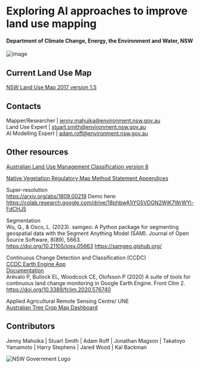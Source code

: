 # Exploring AI approaches to improve land use mapping  
#### Department of Climate Change, Energy, the Environment and Water, NSW 
  
![image](https://github.com/user-attachments/assets/efe21bd4-de0e-43b2-87ea-b4c265ee9b80)

  
## Current Land Use Map
[NSW Land Use Map 2017 version 1.5](https://doi.org/10.25948/6fcf-gc02)  

## Contacts
Mapper/Researcher   | jenny.mahuika@environment.nsw.gov.au  
Land Use Expert     | stuart.smith@environment.nsw.gov.au   
AI Modelling Expert | adam.roff@environment.nsw.gov.au  

## Other resources
[Australian Land Use Management Classification version 8](https://www.agriculture.gov.au/abares/aclump/land-use/alum-classification) 
  
[Native Vegetation Regulatory Map Method Statement Appendices](https://www.environment.nsw.gov.au/-/media/OEH/Corporate-Site/Documents/Animals-and-plants/Biodiversity/native-vegetation-regulatory-map-method-statement-appendices-220038.pdf) 

Super-resolution  
https://arxiv.org/abs/1809.00219
Demo here: https://colab.research.google.com/drive/18phbwA1iYG5VDGN2WjK7WrWYi-FdCHJ5

Segmentation  
Wu, Q., & Osco, L. (2023). samgeo: A Python package for segmenting geospatial data with the Segment Anything Model (SAM). Journal of Open Source Software, 8(89), 5663.  
https://doi.org/10.21105/joss.05663
https://samgeo.gishub.org/

Continuous Change Detection and Classification (CCDC)  
[CCDC Earth Engine App](https://parevalo-bu.users.earthengine.app/view/visualize-ccdc)  
[Documentation](https://gee-ccdc-tools.readthedocs.io/en/latest/ccdc_viz.html)  
Arévalo P, Bullock EL, Woodcock CE, Olofsson P (2020) A suite of tools for continuous land change monitoring in Google Earth Engine. Front Clim 2. https://doi.org/10.3389/fclim.2020.576740  

Applied Agricultural Remote Sensing Centre/ UNE  
[Australian Tree Crop Map Dashboard](https://experience.arcgis.com/experience/6cde8c0467e542398fb0afd1dde48a73/page/Page-1/)
  
## Contributors  
Jenny Mahuika | Stuart Smith | Adam Roff | Jonathan Magson | Takatoyo Yamamoto | Harry Stephens | Jared Wood  | Kal Backman

![NSW Government Logo](https://www.environment.nsw.gov.au/-/media/OEH/Corporate-Site/Logos/nsw-government-logo.svg)
